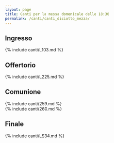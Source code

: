 ```yaml
---
layout: page
title: Canti per la messa domenicale delle 18:30
permalink: /canti/canti_diciotto_mezza/
---
```


## Ingresso
{% include canti/L103.md %}     

## Offertorio
{% include canti/L225.md %}   

## Comunione   
{% include canti/259.md %}   
{% include canti/260.md %}    

## Finale
{% include canti/LS34.md %}
